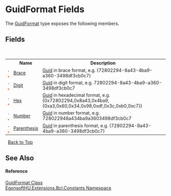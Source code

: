 # GuidFormat Fields
 

The <a href="T_EgonsoftHU_Extensions_Bcl_Constants_GuidFormat.md">GuidFormat</a> type exposes the following members.


## Fields
&nbsp;<table><tr><th></th><th>Name</th><th>Description</th></tr><tr><td>![Public field](media/pubfield.gif "Public field")![Static member](media/static.gif "Static member")</td><td><a href="F_EgonsoftHU_Extensions_Bcl_Constants_GuidFormat_Brace.md">Brace</a></td><td><a href="https://docs.microsoft.com/dotnet/api/system.guid" target="_blank" rel="noopener noreferrer">Guid</a> in brace format, e.g. {72802294-8a43-4ba9-a360-3498df3cb0c7}</td></tr><tr><td>![Public field](media/pubfield.gif "Public field")![Static member](media/static.gif "Static member")</td><td><a href="F_EgonsoftHU_Extensions_Bcl_Constants_GuidFormat_Digit.md">Digit</a></td><td><a href="https://docs.microsoft.com/dotnet/api/system.guid" target="_blank" rel="noopener noreferrer">Guid</a> in digit format, e.g. 72802294-8a43-4ba9-a360-3498df3cb0c7</td></tr><tr><td>![Public field](media/pubfield.gif "Public field")![Static member](media/static.gif "Static member")</td><td><a href="F_EgonsoftHU_Extensions_Bcl_Constants_GuidFormat_Hex.md">Hex</a></td><td><a href="https://docs.microsoft.com/dotnet/api/system.guid" target="_blank" rel="noopener noreferrer">Guid</a> in hexadecimal format, e.g. {0x72802294,0x8a43,0x4ba9,{0xa3,0x60,0x34,0x98,0xdf,0x3c,0xb0,0xc7}}</td></tr><tr><td>![Public field](media/pubfield.gif "Public field")![Static member](media/static.gif "Static member")</td><td><a href="F_EgonsoftHU_Extensions_Bcl_Constants_GuidFormat_Number.md">Number</a></td><td><a href="https://docs.microsoft.com/dotnet/api/system.guid" target="_blank" rel="noopener noreferrer">Guid</a> in number format, e.g. 728022948a434ba9a3603498df3cb0c7</td></tr><tr><td>![Public field](media/pubfield.gif "Public field")![Static member](media/static.gif "Static member")</td><td><a href="F_EgonsoftHU_Extensions_Bcl_Constants_GuidFormat_Parenthesis.md">Parenthesis</a></td><td><a href="https://docs.microsoft.com/dotnet/api/system.guid" target="_blank" rel="noopener noreferrer">Guid</a> in parenthesis format, e.g. (72802294-8a43-4ba9-a360-3498df3cb0c7)</td></tr></table>&nbsp;
<a href="#guidformat-fields">Back to Top</a>

## See Also


#### Reference
<a href="T_EgonsoftHU_Extensions_Bcl_Constants_GuidFormat.md">GuidFormat Class</a><br /><a href="N_EgonsoftHU_Extensions_Bcl_Constants.md">EgonsoftHU.Extensions.Bcl.Constants Namespace</a><br />